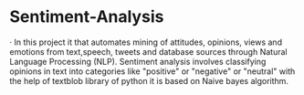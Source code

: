 # Sentiment-Analysis
  · In this project it that automates mining of attitudes, opinions,  views and emotions from text,speech, tweets and database sources  through Natural Language Processing (NLP). Sentiment analysis  involves classifying opinions in text into categories like "positive"  or "negative" or "neutral" with the help of textblob library of python it is based on Naive bayes algorithm.

